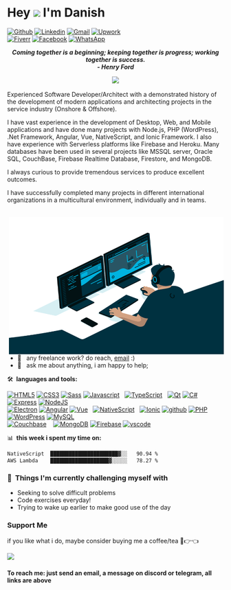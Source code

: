 # Hey <img src="https://media.giphy.com/media/hvRJCLFzcasrR4ia7z/giphy.gif" width="25px"> I'm Danish

[![Github](https://img.shields.io/static/v1?label=&message=Github&color=black&style=for-the-badge&logo=github)](https://www.github.com/danishashraf047)
[![Linkedin](https://img.shields.io/static/v1?label=&message=Linkedin&color=0E7FBF&&&style=for-the-badge&logo=linkedin&logoColor=white)](https://www.linkedin.com/in/danishashraf047/)
[![Gmail](https://img.shields.io/static/v1?label=&labelColor=EA0008&message=Gmail&color=555555&style=for-the-badge&logo=gmail&logoColor=white)](mailto:danishashraf047@gmail.com)
[![Upwork](https://img.shields.io/static/v1?label=&labelColor=6fda44&message=Upwork&color=555555&style=for-the-badge&logo=upwork&logoColor=white)](https://www.upwork.com/freelancers/~01e9d4675bf2a10e37)
<br>
[![Fiverr](https://img.shields.io/static/v1?label=&labelColor=00b22d&message=Fiverr&color=555555&style=for-the-badge&logo=fiverr&logoColor=white)](https://www.fiverr.com/danishashraf047)
[![Facebook](https://img.shields.io/static/v1?label=&labelColor=4267B2&message=Facebook&color=4267B2&style=for-the-badge&logo=facebook&logoColor=white)](https://web.facebook.com/DanishAshraf047/)
[![WhatsApp](https://img.shields.io/static/v1?label=&labelColor=63b946&message=WhatsApp&color=63b946&style=for-the-badge&logo=whatsapp&logoColor=white)](https://wa.me/+923132118331)

<!-- 🔗 &nbsp;**Connect with me**
<p align="left">
</p> -->

<p align='center'>
  <em><b>Coming together is a beginning; keeping together is progress; working together is success.</b></em>
  <br/>
  <em><b>- Henry Ford</b></em>
  <br/>
</p>

<p align="center">
  <a href="https://github.com/DenverCoder1/readme-typing-svg"><img src="https://readme-typing-svg.herokuapp.com?lines=Workaholic;Tech%20Enthusiast;Cafephile;Always%20learning%20new%20things;Evolving&center=true&width=500&height=50&color=00E15B"></a>
</p>

Experienced Software Developer/Architect with a demonstrated history of the development of modern applications and architecting projects in the service industry (Onshore & Offshore).

I have vast experience in the development of Desktop, Web, and Mobile applications and have done many projects with Node.js, PHP (WordPress), .Net Framework, Angular, Vue, NativeScript, and Ionic Framework. I also have experience with Serverless platforms like Firebase and Heroku. Many databases have been used in several projects like MSSQL server, Oracle SQL, CouchBase, Firebase Realtime Database, Firestore, and MongoDB.

I always curious to provide tremendous services to produce excellent outcomes.

I have successfully completed many projects in different international organizations in a multicultural environment, individually and in teams.

</br>

<img align="right" alt="GIF" src="https://github.com/danishashraf047/danishashraf047/blob/main/assets/code.gif" width="500" height="320" />

- 💼 &nbsp; any freelance work? do reach, [email](mailto:danishashraf047@gmail.com) :)
- 💬 &nbsp; ask me about anything, i am happy to help;

🛠 **&nbsp;languages and tools:**

<a href="https://developer.mozilla.org/en-US/docs/Glossary/HTML5" target="_blank" rel="noreferrer"><img src="https://raw.githubusercontent.com/danielcranney/readme-generator/main/public/icons/skills/html5-colored.svg" width="45" height="45" alt="HTML5" /></a>
<a href="https://developer.mozilla.org/en-US/docs/Web/CSS" target="_blank" rel="noreferrer"><img src="https://raw.githubusercontent.com/danielcranney/readme-generator/main/public/icons/skills/css3-colored.svg" width="45" height="45" alt="CSS3" /></a>
<a href="https://sass-lang.com/" target="_blank" rel="noreferrer"><img src="https://raw.githubusercontent.com/danielcranney/readme-generator/main/public/icons/skills/sass-colored.svg" width="45" height="45" alt="Sass" /></a>
<a href="https://developer.mozilla.org/en-US/docs/Web/JavaScript" target="_blank" rel="noreferrer"><img src="https://raw.githubusercontent.com/danielcranney/readme-generator/main/public/icons/skills/javascript-colored.svg" width="45" height="45" alt="Javascript" /></a>
&nbsp;
<a href="https://www.typescriptlang.org/" target="_blank" rel="noreferrer"><img src="https://raw.githubusercontent.com/danielcranney/readme-generator/main/public/icons/skills/typescript-colored.svg" width="45" height="45" alt="TypeScript" /></a>
&nbsp;
<a href="https://www.qt.io/product/development-tools" target="_blank" rel="noreferrer"><img src="https://upload.wikimedia.org/wikipedia/commons/0/0b/Qt_logo_2016.svg" width="50" height="50" alt="Qt" /></a>
<a href="https://docs.microsoft.com/en-us/dotnet/csharp/" target="_blank" rel="noreferrer"><img src="https://raw.githubusercontent.com/danielcranney/readme-generator/main/public/icons/skills/csharp-colored.svg" width="45" height="45" alt="C#" /></a>
<a href="https://expressjs.com/" target="_blank" rel="noreferrer"><img src="https://raw.githubusercontent.com/danielcranney/readme-generator/main/public/icons/skills/express-colored-dark.svg" width="45" height="45" alt="Express" /></a>
<a href="https://nodejs.org/en/" target="_blank" rel="noreferrer"><img src="https://raw.githubusercontent.com/danielcranney/readme-generator/main/public/icons/skills/nodejs-colored.svg" width="45" height="45" alt="NodeJS" /></a>
</br>
<a href="https://www.electronjs.org/" target="_blank" rel="noreferrer"><img src="https://www.pinclipart.com/picdir/big/570-5704154_reflection-clip-art.png" width="50" height="50" alt="Electron" /></a>
<a href="https://angular.io/" target="_blank" rel="noreferrer"><img src="https://upload.wikimedia.org/wikipedia/commons/c/cf/Angular_full_color_logo.svg" width="50" height="50" alt="Angular" /></a>
<a href="https://vuejs.org/" target="_blank" rel="noreferrer"><img src="https://www.pngkey.com/png/full/156-1566256_sinon-png.png" width="40" height="40" alt="Vue" /></a>
&nbsp;
<a href="https://nativescript.org/" target="_blank" rel="noreferrer"><img src="https://www.pngfind.com/pngs/b/66-669514_notre-dame-logo-png.png" width="45" height="45" alt="NativeScript" /></a>
&nbsp;
<a href="https://ionicframework.com/" target="_blank" rel="noreferrer"><img src="https://www.seekpng.com/png/full/385-3852777_oval-png-transparent.png" width="45" height="45" alt="Ionic" /></a>
<a href="https://github.com/" target="_blank" rel="noreferrer"><img src="https://avatars.githubusercontent.com/u/9919?s=200&v=4" width="50" height="50" alt="github" /></a>
<a href="https://www.php.net/" target="_blank" rel="noreferrer"><img src="https://raw.githubusercontent.com/danielcranney/readme-generator/main/public/icons/skills/php-colored.svg" width="45" height="45" alt="PHP" /></a>
<a href="https://wordpress.org/" target="_blank" rel="noreferrer"><img src="https://www.pngall.com/wp-content/uploads/2016/05/WordPress-Logo-PNG-HD.png" width="50" height="50" alt="WordPress" /></a>
<a href="https://www.mysql.com/" target="_blank" rel="noreferrer"><img src="https://raw.githubusercontent.com/danielcranney/readme-generator/main/public/icons/skills/mysql-colored.svg" width="45" height="45" alt="MySQL" /></a>
</br>
<a href="https://www.couchbase.com/" target="_blank" rel="noreferrer"><img src="https://toppng.com/download/QodG38GN9oRGRLMgbv1njgo3uU0cC7lh339vqxEUyGwrCH7HtBkxenrrZ6EBCSROEtltOntgm1c9sQyErxtQyzr7XJjBbj7VmHmDC8wdEHwFx2XfXkFnO6ArJxpdE4xmaDtGelOa2JWp7mAOYt3JV7BXiu6woslqYJyvSV9liIBhgddyaV9py7tSNNzocEkf9EtY7HTN/large" width="48" height="48" alt="Couchbase" /></a>
&nbsp;&nbsp;
<a href="https://www.mongodb.com/" target="_blank" rel="noreferrer"><img src="https://www.kindpng.com/picc/b/385-3850420_mongodb-png.png" height="48" alt="MongoDB" /></a>
<a href="https://firebase.google.com/" target="_blank" rel="noreferrer"><img src="https://raw.githubusercontent.com/danielcranney/readme-generator/main/public/icons/skills/firebase-colored.svg" width="48" height="48" alt="Firebase" /></a>
<a href="https://code.visualstudio.com/" target="_blank" rel="noreferrer"><img src="https://upload.wikimedia.org/wikipedia/commons/thumb/9/9a/Visual_Studio_Code_1.35_icon.svg/1024px-Visual_Studio_Code_1.35_icon.svg.png" width="42" height="42" alt="vscode" /></a>

📊 **&nbsp;this week i spent my time on:**

```text
NativeScript  ██████████████████████▓░░   90.94 %
AWS Lambda    ███████████████████▓░░░░░   78.27 %
```

### :muscle: &nbsp;Things I'm currently challenging myself with

- Seeking to solve difficult problems
- Code exercises everyday!
- Trying to wake up earlier to make good use of the day

### Support Me

if you like what i do, maybe consider buying me a coffee/tea 🥺👉👈

<a href="https://www.buymeacoffee.com/danishashraf047"><img src="https://cdn.buymeacoffee.com/buttons/v2/default-yellow.png" width="200" /></a>

#### To reach me: just send an email, a message on discord or telegram, all links are above
